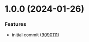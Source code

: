 # 1.0.0 (2024-01-26)


### Features

* initial commit ([9090111](https://github.com/DexMach-BackStage-Demo/testappjdl/commit/90901115f3af341269ce86a9e7099d8f166d1fb6))
